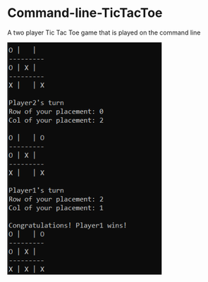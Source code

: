 # Command-line-TicTacToe
A two player Tic Tac Toe game that is played on the command line

<img src="gameInAction.png" width=350/>
